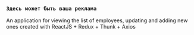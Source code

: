 ### `Здесь может быть ваша реклама`
An application for viewing the list of employees, updating and adding new ones created with ReactJS + Redux + Thunk + Axios
